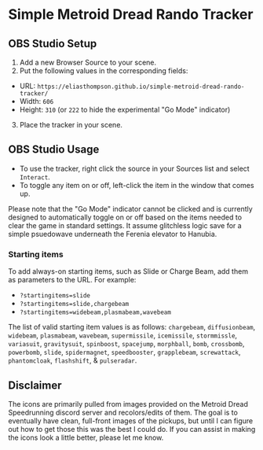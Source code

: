 # Simple Metroid Dread Rando Tracker

## OBS Studio Setup
1. Add a new Browser Source to your scene.
2. Put the following values in the corresponding fields:
  * URL: `https://eliasthompson.github.io/simple-metroid-dread-rando-tracker/`
  * Width: `606`
  * Height: `310` (or `222` to hide the experimental "Go Mode" indicator)
3. Place the tracker in your scene.

## OBS Studio Usage
* To use the tracker, right click the source in your Sources list and select `Interact`.
* To toggle any item on or off, left-click the item in the window that comes up.

Please note that the "Go Mode" indicator cannot be clicked and is currently designed to automatically toggle on or off based on the items needed to clear the game in standard settings. It assume glitchless logic save for a simple psuedowave underneath the Ferenia elevator to Hanubia.

### Starting items
To add always-on starting items, such as Slide or Charge Beam, add them as parameters to the URL. For example:
* `?startingitems=slide`
* `?startingitems=slide,chargebeam`
* `?startingitems=widebeam,plasmabeam,wavebeam`

The list of valid starting item values is as follows: `chargebeam`, `diffusionbeam`, `widebeam`, `plasmabeam`, `wavebeam`, `supermissile`, `icemissile`, `stormmissle`, `variasuit`, `gravitysuit`, `spinboost`, `spacejump`, `morphball`, `bomb`, `crossbomb`, `powerbomb`, `slide`, `spidermagnet`, `speedbooster`, `grapplebeam`, `screwattack`, `phantomcloak`, `flashshift`, & `pulseradar`.

## Disclaimer
The icons are primarily pulled from images provided on the Metroid Dread Speedrunning discord server and recolors/edits of them. The goal is to eventually have clean, full-front images of the pickups, but until I can figure out how to get those this was the best I could do. If you can assist in making the icons look a little better, please let me know.
